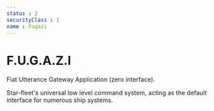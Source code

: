 ```yaml
---
status : 2
securityClass : 1
name : Fugazi
---
```

# F.U.G.A.Z.I
Fiat Utterance Gateway Application (zero interface).

Star-fleet's universal low level command system, acting as the default interface for numerous ship systems.
